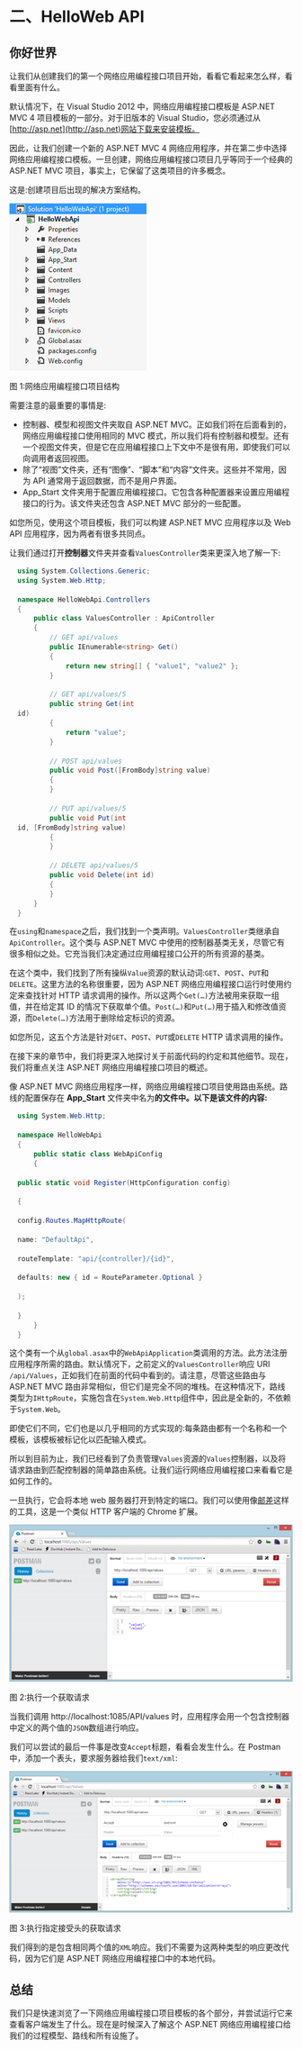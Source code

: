# 二、HelloWeb API

## 你好世界

让我们从创建我们的第一个网络应用编程接口项目开始，看看它看起来怎么样，看看里面有什么。

默认情况下，在 Visual Studio 2012 中，网络应用编程接口模板是 ASP.NET MVC 4 项目模板的一部分。对于旧版本的 Visual Studio，您必须通过从[http://asp.net](http://asp.net)网站下载来安装模板。

因此，让我们创建一个新的 ASP.NET MVC 4 网络应用程序，并在第二步中选择网络应用编程接口模板。一旦创建，网络应用编程接口项目几乎等同于一个经典的 ASP.NET MVC 项目，事实上，它保留了这类项目的许多概念。

这是:创建项目后出现的解决方案结构。

![](img/image001.png)

图 1:网络应用编程接口项目结构

需要注意的最重要的事情是:

*   控制器、模型和视图文件夹取自 ASP.NET MVC。正如我们将在后面看到的，网络应用编程接口使用相同的 MVC 模式，所以我们将有控制器和模型。还有一个视图文件夹，但是它在应用编程接口上下文中不是很有用，即使我们可以向调用者返回视图。
*   除了“视图”文件夹，还有“图像”、“脚本”和“内容”文件夹。这些并不常用，因为 API 通常用于返回数据，而不是用户界面。
*   App_Start 文件夹用于配置应用编程接口。它包含各种配置器来设置应用编程接口的行为。该文件夹还包含 ASP.NET MVC 部分的一些配置。

如您所见，使用这个项目模板，我们可以构建 ASP.NET MVC 应用程序以及 Web API 应用程序，因为两者有很多共同点。

让我们通过打开**控制器**文件夹并查看`ValuesController`类来更深入地了解一下:

```cs
  using System.Collections.Generic;
  using System.Web.Http;

  namespace HelloWebApi.Controllers
  {
      public class ValuesController : ApiController
      {
          // GET api/values
          public IEnumerable<string> Get()
          {
              return new string[] { "value1", "value2" };
          }

          // GET api/values/5
          public string Get(int
  id)
          {
              return "value";
          }

          // POST api/values
          public void Post([FromBody]string value)
          {
          }

          // PUT api/values/5
          public void Put(int
  id, [FromBody]string value)
          {
          }

          // DELETE api/values/5
          public void Delete(int id)
          {
          }
      }
  }

```

在`using`和`namespace`之后，我们找到一个类声明。`ValuesController`类继承自`ApiController`。这个类与 ASP.NET MVC 中使用的控制器基类无关，尽管它有很多相似之处。它充当我们决定通过应用编程接口公开的所有资源的基类。

在这个类中，我们找到了所有操纵`Value`资源的默认动词:`GET`、`POST`、`PUT`和`DELETE`。这里方法的名称很重要，因为 ASP.NET 网络应用编程接口运行时使用约定来查找针对 HTTP 请求调用的操作。所以这两个`Get(…)`方法被用来获取一组值，并在给定其 ID 的情况下获取单个值。`Post(…)`和`Put(…)`用于插入和修改值资源，而`Delete(…)`方法用于删除给定标识的资源。

如您所见，这五个方法是针对`GET`、`POST`、`PUT`或`DELETE` HTTP 请求调用的操作。

在接下来的章节中，我们将更深入地探讨关于前面代码的约定和其他细节。现在，我们将重点关注 ASP.NET 网络应用编程接口项目的概述。

像 ASP.NET MVC 网络应用程序一样，网络应用编程接口项目使用路由系统。路线的配置保存在 **App_Start** 文件夹中名为**的文件中。以下是该文件的内容:**

```cs
  using System.Web.Http;

  namespace HelloWebApi
  {
      public static class WebApiConfig
      {

  public static void Register(HttpConfiguration config)

  {

  config.Routes.MapHttpRoute(

  name: "DefaultApi",

  routeTemplate: "api/{controller}/{id}",

  defaults: new { id = RouteParameter.Optional }

  );

  }
      }
  }

```

这个类有一个从`global.asax`中的`WebApiApplication`类调用的方法。此方法注册应用程序所需的路由。默认情况下，之前定义的`ValuesController`响应 URI `/api/Values`，正如我们在前面的代码中看到的。请注意，尽管这些路由与 ASP.NET MVC 路由非常相似，但它们是完全不同的堆栈。在这种情况下，路线类型为`IHttpRoute`，实施包含在`System.Web.Http`组件中，因此是全新的，不依赖于`System.Web`。

即使它们不同，它们也是以几乎相同的方式实现的:每条路由都有一个名称和一个模板，该模板被标记化以匹配输入模式。

所以到目前为止，我们已经看到了负责管理`Values`资源的`Values`控制器，以及将请求路由到匹配控制器的简单路由系统。让我们运行网络应用编程接口来看看它是如何工作的。

一旦执行，它会将本地 web 服务器打开到特定的端口。我们可以使用像[邮差](http://www.getpostman.com/)这样的工具，这是一个类似 HTTP 客户端的 Chrome 扩展。

![](img/image002.png)

图 2:执行一个获取请求

当我们调用 http://localhost:1085/API/values 时，应用程序会用一个包含控制器中定义的两个值的`JSON`数组进行响应。

我们可以尝试的最后一件事是改变`Accept`标题，看看会发生什么。在 Postman 中，添加一个表头，要求服务器给我们`text/xml`:

![](img/image003.png)

图 3:执行指定接受头的获取请求

我们得到的是包含相同两个值的`XML`响应。我们不需要为这两种类型的响应更改代码，因为它们是 ASP.NET 网络应用编程接口中的本地代码。

## 总结

我们只是快速浏览了一下网络应用编程接口项目模板的各个部分，并尝试运行它来查看客户端发生了什么。现在是时候深入了解这个 ASP.NET 网络应用编程接口给我们的过程模型、路线和所有设施了。